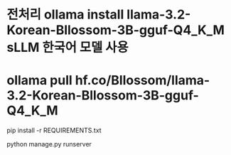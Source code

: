 # 전처리 ollama install llama-3.2-Korean-Bllossom-3B-gguf-Q4_K_M sLLM 한국어 모델 사용
# ollama pull hf.co/Bllossom/llama-3.2-Korean-Bllossom-3B-gguf-Q4_K_M

pip install -r REQUIREMENTS.txt

python manage.py runserver 

